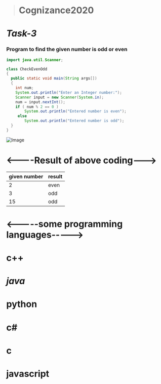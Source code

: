 ># Cognizance2020
# __*Task-3*__
### **Program to find the given number is odd or even**
```java
import java.util.Scanner;

class CheckEvenOdd
{
  public static void main(String args[])
  {
    int num;
    System.out.println("Enter an Integer number:");
    Scanner input = new Scanner(System.in);
    num = input.nextInt();
    if ( num % 2 == 0 )
        System.out.println("Entered number is even");
     else
        System.out.println("Entered number is odd");
  }
}
```
![Image](https://edsurge.imgix.net/uploads/post/image/12176/coding-1556754232.jpg?auto=compress%2Cformat&w=1400&h=567&fit=crop)

# <----Result of above coding--->
|given number|result|
|----|---|
|2|even|
|3|odd|
|15|odd|
# <-----some  programming languages----->
# **c++**
# _java_
# python
# c#
# c
# javascript

